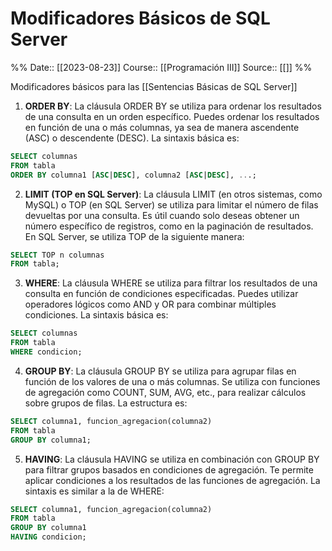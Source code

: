 # Modificadores Básicos de SQL Server

%%
Date:: [[2023-08-23]]
Course:: [[Programación III]]
Source:: [[]]
%%

Modificadores básicos para las [[Sentencias Básicas de SQL Server]]

1. **ORDER BY**:
La cláusula ORDER BY se utiliza para ordenar los resultados de una consulta en un orden específico. Puedes ordenar los resultados en función de una o más columnas, ya sea de manera ascendente (ASC) o descendente (DESC). La sintaxis básica es:

```sql
SELECT columnas
FROM tabla
ORDER BY columna1 [ASC|DESC], columna2 [ASC|DESC], ...;
```

2. **LIMIT (TOP en SQL Server)**:
La cláusula LIMIT (en otros sistemas, como MySQL) o TOP (en SQL Server) se utiliza para limitar el número de filas devueltas por una consulta. Es útil cuando solo deseas obtener un número específico de registros, como en la paginación de resultados. En SQL Server, se utiliza TOP de la siguiente manera:

```sql
SELECT TOP n columnas
FROM tabla;
```

3. **WHERE**:
La cláusula WHERE se utiliza para filtrar los resultados de una consulta en función de condiciones especificadas. Puedes utilizar operadores lógicos como AND y OR para combinar múltiples condiciones. La sintaxis básica es:

```sql
SELECT columnas
FROM tabla
WHERE condicion;
```

4. **GROUP BY**:
La cláusula GROUP BY se utiliza para agrupar filas en función de los valores de una o más columnas. Se utiliza con funciones de agregación como COUNT, SUM, AVG, etc., para realizar cálculos sobre grupos de filas. La estructura es:

```sql
SELECT columna1, funcion_agregacion(columna2)
FROM tabla
GROUP BY columna1;
```

5. **HAVING**:
La cláusula HAVING se utiliza en combinación con GROUP BY para filtrar grupos basados en condiciones de agregación. Te permite aplicar condiciones a los resultados de las funciones de agregación. La sintaxis es similar a la de WHERE:

```sql
SELECT columna1, funcion_agregacion(columna2)
FROM tabla
GROUP BY columna1
HAVING condicion;
```


